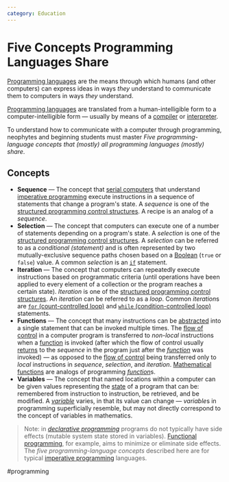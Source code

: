 ```yaml
---
category: Education
---
```

# Five Concepts Programming Languages Share

[Programming languages](https://en.wikipedia.org/wiki/List_of_programming_languages) are the means through which humans (and other computers) can express ideas in ways *they* understand to communicate them to computers in ways *they* understand.

[Programming languages](https://en.wikipedia.org/wiki/List_of_programming_languages) are translated from a human-intelligible form to a computer-intelligible form &mdash; usually by means of a [compiler](https://en.wikipedia.org/wiki/Compiler) or [interpreter](https://en.wikipedia.org/wiki/Interpreter_%28computing%29).

To understand how to communicate with a computer through programming, neophytes and beginning students must master *Five programming-language concepts that (mostly) all programming languages (mostly) share*.

## Concepts

- **Sequence** — The concept that [serial computers](https://en.wikipedia.org/wiki/Serial_computer) that understand [imperative programming](https://en.wikipedia.org/wiki/Imperative_programming) execute instructions in a sequence of statements that change a program's state. A *sequence* is one of the [structured programming control structures](https://en.wikipedia.org/wiki/Structured_programming#Control_structures). A recipe is an analog of a *sequence*.
- **Selection** — The concept that computers can execute one of a number of statements  depending on a program's state. A *selection* is one of the [structured programming control structures](https://en.wikipedia.org/wiki/Structured_programming#Control_structures). A *selection* can be referred to as a *conditional (statement)* and is often represented by two mutually-exclusive sequence paths chosen based on a [Boolean](https://en.wikipedia.org/wiki/Boolean_data_type) (`true` or `false`) value. A common *selection* is an [`if`](https://en.wikipedia.org/wiki/Conditional_(computer_programming)#If%E2%80%94then(%E2%80%94else)) statement.
- **Iteration** — The concept that computers can repeatedly execute instructions based on programmatic criteria (until operations have been applied to every element of a collection or the program reaches a certain state). *Iteration* is one of the [structured programming control structures](https://en.wikipedia.org/wiki/Structured_programming#Control_structures). An *iteration* can be referred to as a *loop*. Common *iteration*s are [`for` (count-controlled loop)](https://en.wikipedia.org/wiki/For_loop) and [`while` (condition-controlled loop)](https://en.wikipedia.org/wiki/While_loop) statements.
- **Functions** — The concept that many instructions can be [abstracted](https://en.wikipedia.org/wiki/Abstraction_%28computer_science%29) into a single statement that can be invoked multiple times. The [flow of control](https://en.wikipedia.org/wiki/Control_flow) in a computer program is transferred to *non-local* instructions when a [function](https://en.wikipedia.org/wiki/Function_%28computer_programming%29) is invoked (after which the flow of control usually [returns](https://en.wikipedia.org/wiki/Return_statement) to the *sequence* in the program just after the [*function*](https://en.wikipedia.org/wiki/Function_%28computer_programming%29) was invoked) &mdash; as opposed to the [flow of control](https://en.wikipedia.org/wiki/Control_flow) being transferred only to *local* instructions in *sequence*, *selection*, and *iteration*. [Mathematical functions](https://en.wikipedia.org/wiki/Function_%28mathematics%29) are analogs of programming [*function*](https://en.wikipedia.org/wiki/Function_%28computer_programming%29)s.
- **Variables** — The concept that named locations within a computer can be given values representing the [state](https://en.wikipedia.org/wiki/State_%28computer_science%29) of a program that can be: remembered from instruction to instruction, be retrieved, and be modified. A [*variable*](https://en.wikipedia.org/wiki/Variable_%28computer_science%29) varies, in that its value can change &mdash; *variable*s in programming superficially resemble, but may not directly correspond to the concept of variables in mathematics.
> Note: in [*declarative programming*](https://en.wikipedia.org/wiki/Declarative_programming) programs do not typically have side effects (mutable system state stored in variables). [Functional programming](https://en.wikipedia.org/wiki/Functional_programming), for example, aims to minimize or eliminate side effects. The *five programming-language concepts* described here are for typical [imperative programming](https://en.wikipedia.org/wiki/Imperative_programming) languages.

#programming